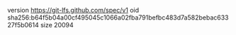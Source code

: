 version https://git-lfs.github.com/spec/v1
oid sha256:b64f5b04a00cf495045c1066a02fba791befbc483d7a582bebac63327f5b0614
size 20094
